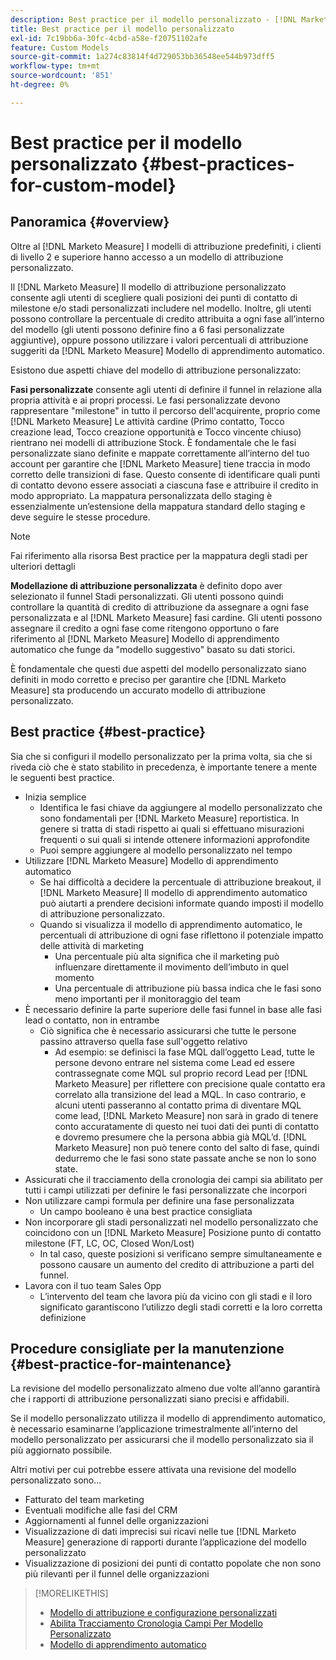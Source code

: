 ```yaml
---
description: Best practice per il modello personalizzato - [!DNL Marketo Measure]
title: Best practice per il modello personalizzato
exl-id: 7c19bb6a-30fc-4cbd-a58e-f20751102afe
feature: Custom Models
source-git-commit: 1a274c83814f4d729053bb36548ee544b973dff5
workflow-type: tm+mt
source-wordcount: '851'
ht-degree: 0%

---
```


# Best practice per il modello personalizzato {#best-practices-for-custom-model}

## Panoramica {#overview}

Oltre al [!DNL Marketo Measure] I modelli di attribuzione predefiniti, i clienti di livello 2 e superiore hanno accesso a un modello di attribuzione personalizzato.

Il [!DNL Marketo Measure] Il modello di attribuzione personalizzato consente agli utenti di scegliere quali posizioni dei punti di contatto di milestone e/o stadi personalizzati includere nel modello. Inoltre, gli utenti possono controllare la percentuale di credito attribuita a ogni fase all’interno del modello (gli utenti possono definire fino a 6 fasi personalizzate aggiuntive), oppure possono utilizzare i valori percentuali di attribuzione suggeriti da [!DNL Marketo Measure] Modello di apprendimento automatico.

Esistono due aspetti chiave del modello di attribuzione personalizzato:

**Fasi personalizzate** consente agli utenti di definire il funnel in relazione alla propria attività e ai propri processi. Le fasi personalizzate devono rappresentare &quot;milestone&quot; in tutto il percorso dell&#39;acquirente, proprio come [!DNL Marketo Measure] Le attività cardine (Primo contatto, Tocco creazione lead, Tocco creazione opportunità e Tocco vincente chiuso) rientrano nei modelli di attribuzione Stock. È fondamentale che le fasi personalizzate siano definite e mappate correttamente all’interno del tuo account per garantire che [!DNL Marketo Measure] tiene traccia in modo corretto delle transizioni di fase. Questo consente di identificare quali punti di contatto devono essere associati a ciascuna fase e attribuire il credito in modo appropriato. La mappatura personalizzata dello staging è essenzialmente un’estensione della mappatura standard dello staging e deve seguire le stesse procedure.

>[!NOTE]
>
>Fai riferimento alla risorsa Best practice per la mappatura degli stadi per ulteriori dettagli

**Modellazione di attribuzione personalizzata** è definito dopo aver selezionato il funnel Stadi personalizzati. Gli utenti possono quindi controllare la quantità di credito di attribuzione da assegnare a ogni fase personalizzata e al [!DNL Marketo Measure] fasi cardine. Gli utenti possono assegnare il credito a ogni fase come ritengono opportuno o fare riferimento al [!DNL Marketo Measure] Modello di apprendimento automatico che funge da &quot;modello suggestivo&quot; basato su dati storici.

È fondamentale che questi due aspetti del modello personalizzato siano definiti in modo corretto e preciso per garantire che [!DNL Marketo Measure] sta producendo un accurato modello di attribuzione personalizzato.

## Best practice {#best-practice}

Sia che si configuri il modello personalizzato per la prima volta, sia che si riveda ciò che è stato stabilito in precedenza, è importante tenere a mente le seguenti best practice.

* Inizia semplice
   * Identifica le fasi chiave da aggiungere al modello personalizzato che sono fondamentali per [!DNL Marketo Measure] reportistica. In genere si tratta di stadi rispetto ai quali si effettuano misurazioni frequenti o sui quali si intende ottenere informazioni approfondite
   * Puoi sempre aggiungere al modello personalizzato nel tempo
* Utilizzare [!DNL Marketo Measure] Modello di apprendimento automatico
   * Se hai difficoltà a decidere la percentuale di attribuzione breakout, il [!DNL Marketo Measure] Il modello di apprendimento automatico può aiutarti a prendere decisioni informate quando imposti il modello di attribuzione personalizzato.
   * Quando si visualizza il modello di apprendimento automatico, le percentuali di attribuzione di ogni fase riflettono il potenziale impatto delle attività di marketing
      * Una percentuale più alta significa che il marketing può influenzare direttamente il movimento dell’imbuto in quel momento
      * Una percentuale di attribuzione più bassa indica che le fasi sono meno importanti per il monitoraggio del team
* È necessario definire la parte superiore delle fasi funnel in base alle fasi lead o contatto, non in entrambe
   * Ciò significa che è necessario assicurarsi che tutte le persone passino attraverso quella fase sull&#39;oggetto relativo
      * Ad esempio: se definisci la fase MQL dall’oggetto Lead, tutte le persone devono entrare nel sistema come Lead ed essere contrassegnate come MQL sul proprio record Lead per [!DNL Marketo Measure] per riflettere con precisione quale contatto era correlato alla transizione del lead a MQL. In caso contrario, e alcuni utenti passeranno al contatto prima di diventare MQL come lead, [!DNL Marketo Measure] non sarà in grado di tenere conto accuratamente di questo nei tuoi dati dei punti di contatto e dovremo presumere che la persona abbia già MQL’d. [!DNL Marketo Measure] non può tenere conto del salto di fase, quindi dedurremo che le fasi sono state passate anche se non lo sono state.
* Assicurati che il tracciamento della cronologia dei campi sia abilitato per tutti i campi utilizzati per definire le fasi personalizzate che incorpori
* Non utilizzare campi formula per definire una fase personalizzata
   * Un campo booleano è una best practice consigliata
* Non incorporare gli stadi personalizzati nel modello personalizzato che coincidono con un [!DNL Marketo Measure] Posizione punto di contatto milestone (FT, LC, OC, Closed Won/Lost)
   * In tal caso, queste posizioni si verificano sempre simultaneamente e possono causare un aumento del credito di attribuzione a parti del funnel.
* Lavora con il tuo team Sales Opp
   * L’intervento del team che lavora più da vicino con gli stadi e il loro significato garantiscono l’utilizzo degli stadi corretti e la loro corretta definizione

## Procedure consigliate per la manutenzione {#best-practice-for-maintenance}

La revisione del modello personalizzato almeno due volte all’anno garantirà che i rapporti di attribuzione personalizzati siano precisi e affidabili.

Se il modello personalizzato utilizza il modello di apprendimento automatico, è necessario esaminarne l’applicazione trimestralmente all’interno del modello personalizzato per assicurarsi che il modello personalizzato sia il più aggiornato possibile.

Altri motivi per cui potrebbe essere attivata una revisione del modello personalizzato sono...

* Fatturato del team marketing
* Eventuali modifiche alle fasi del CRM
* Aggiornamenti al funnel delle organizzazioni
* Visualizzazione di dati imprecisi sui ricavi nelle tue [!DNL Marketo Measure] generazione di rapporti durante l’applicazione del modello personalizzato
* Visualizzazione di posizioni dei punti di contatto popolate che non sono più rilevanti per il funnel delle organizzazioni

>[!MORELIKETHIS]
>
>* [Modello di attribuzione e configurazione personalizzati](/help/advanced-marketo-measure-features/custom-attribution-models/custom-attribution-model-and-setup.md)
>* [Abilita Tracciamento Cronologia Campi Per Modello Personalizzato](/help/advanced-marketo-measure-features/custom-attribution-models/custom-model-setup-enable-field-history-tracking.md)
>* [Modello di apprendimento automatico](/help/advanced-marketo-measure-features/custom-attribution-models/machine-learning-model-faq.md)

